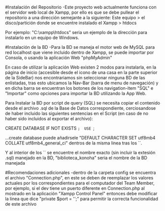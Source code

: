 #Instalación del Repositorio
-Este proyecto web actualmente funciona con el servidor web local de Xampp, por ello es que se debe pullear el repositorio a una dirección semejante a la siguiente:
Este equipo > el disco/partición donde se encuentre instalado el Xampp > htdocs

Por ejemplo: "C:\xampp\htdocs" seria un ejemplo de la dirección para instalarlo
en un equipo de Windows.

#Instalación de la BD
-Para la BD se maneja el motor web de MySQL para red localhost que viene incluido dentro de Xampp, se puede importar por Consola, o usando la aplicación Web "phpMyAdmin"

En caso de utilizar la aplicación Web existen 2 modos para instalarla, en la página de inicio (accesible desde el icono de una casa en la parte superior de la SideBar) nos encontrariamos sin seleccionar ninguna BD de las enlistadas, tras esto ubicamos la Nav-Bar (barra de menu de navegación) y en dicha barra se encuentran los botones de los navigation-item "SQL" e "Importar" como opciones para importar la BD utilizando la App Web.

Para Instalar la BD por script de query (SQL) se necesita copiar el contenido desde el archivo .sql de la Base de Datos correspondiente, cerciosandose de haber incluido las siguientes sentencias en el Script (en caso de no haber sido incluidos al exportar el archivo):

CREATE DATABASE IF NOT EXISTS ``; 
USE ``;

...create database puede añadirsele "DEFAULT CHARACTER SET utf8mb4 COLLATE utf8mb4_general_ci" dentros de la misma linea tras los ``.

Y al interior de los `` se encuentre el nombre exacto (sin incluir la extesión .sql) manejado en la BD, "biblioteca_konoha" seria el nombre de la BD manejada

#Recomendaciones adicionales
-dentro de la carpeta config se encuentra el archivo "Connection.php", en este se deben de reemplazar los valores actuales por los correspondientes para el computador del Team Member, por ejemplo, si el dev tiene un puerto diferente en Connection.php al mostrado en la aplicación "Xampp Control Panel" entonces debe modificar la linea que dice "private $port =  '';" para permitir la correcta funcionalidad de este archivo

